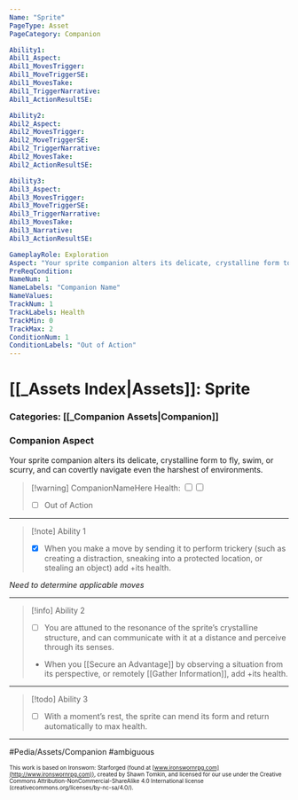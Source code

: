 ```yaml
---
Name: "Sprite"
PageType: Asset
PageCategory: Companion

Ability1:
Abil1_Aspect:
Abil1_MovesTrigger:
Abil1_MoveTriggerSE:
Abil1_MovesTake:
Abil1_TriggerNarrative:
Abil1_ActionResultSE:

Ability2:
Abil2_Aspect:
Abil2_MovesTrigger:
Abil2_MoveTriggerSE:
Abil2_TriggerNarrative:
Abil2_MovesTake:
Abil2_ActionResultSE:

Ability3:
Abil3_Aspect:
Abil3_MovesTrigger:
Abil3_MoveTriggerSE:
Abil3_TriggerNarrative:
Abil3_MovesTake:
Abil3_Narrative:
Abil3_ActionResultSE:

GameplayRole: Exploration
Aspect: "Your sprite companion alters its delicate, crystalline form to fly, swim, or scurry, and can covertly navigate even the harshest of environments."
PreReqCondition: 
NameNum: 1
NameLabels: "Companion Name"
NameValues:
TrackNum: 1
TrackLabels: Health
TrackMin: 0
TrackMax: 2
ConditionNum: 1
ConditionLabels: "Out of Action"
---
```

# [[_Assets Index|Assets]]: Sprite
### Categories: [[_Companion Assets|Companion]]
### Companion Aspect
 Your sprite companion alters its delicate, crystalline form to fly, swim, or scurry, and can covertly navigate even the harshest of environments.
> [!warning] CompanionNameHere
> Health: <input type="checkbox" /><input type="checkbox" />
> - [ ] Out of Action
___
> [!note] Ability 1
> - [x] When you make a move by sending it to perform trickery (such as creating a distraction, sneaking into a protected location, or stealing an object) add +its health.

*Need to determine applicable moves*
___
> [!info] Ability 2
> - [ ] You are attuned to the resonance of the sprite’s crystalline structure, and can communicate with it at a distance and perceive through its senses. 
> - When you [[Secure an Advantage]] by observing a situation from its perspective, or remotely [[Gather Information]], add +its health.
___
> [!todo] Ability 3
> - [ ] With a moment’s rest, the sprite can mend its form and return automatically to max health.
___

#Pedia/Assets/Companion 
#ambiguous 

<font size=-2>This work is based on Ironsworn: Starforged (found at [www.ironswornrpg.com](http://www.ironswornrpg.com)), created by Shawn Tomkin, and licensed for our use under the Creative Commons Attribution-NonCommercial-ShareAlike 4.0 International license  (creativecommons.org/licenses/by-nc-sa/4.0/).</font>